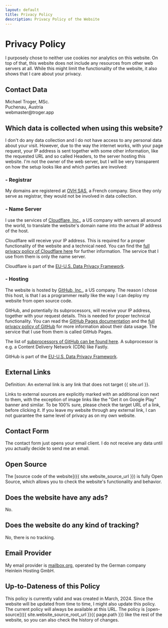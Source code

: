 ```yaml
---
layout: default
title: Privacy Policy
description: Privacy Policy of the Website
---
```

# Privacy Policy

I purposely chose to neither use cookies nor analytics on this website.
On top of that, this website does not include any resources from other web servers at all. 
While this might limit the functionality of the website, it also shows that I care about your privacy.

## Contact Data
Michael Troger, MSc.  
Puchenau, Austria  
&#119;&#101;&#98;&#109;&#97;&#115;&#116;&#101;&#114;&#64;&#116;&#114;&#111;&#103;&#101;&#114;&#46;&#97;&#112;&#112;
  
## Which data is collected when using this website?
I don't do any data collection and I do not have access to any personal data about your visit. 
However, due to the way the internet works, with your page request, your IP address is sent together with some other information, like the requested URL and so called Headers, to the server hosting this website.
I'm not the owner of the web server, but I will be very transparent on how the setup looks like and which parties are involved:

### - Registrar
My domains are registered at [OVH SAS](https://www.ovhcloud.com), a French company.
Since they only serve as registrar, they would not be involved in data collection.

### - Name Server
I use the services of [Cloudflare, Inc.](https://www.cloudflare.com), a US company with servers all around the world,
to translate the website's domain name into the actual IP address of the host.

Cloudflare will receive your IP address. This is required for a proper functionality of the website and a technical need.
You can find the [full privacy policy of Cloudflare here](https://www.cloudflare.com/privacypolicy/) for further information.
The service that I use from them is only the name server.

Cloudflare is part of the [EU-U.S. Data Privacy Framework](https://www.dataprivacyframework.gov).

### - Hosting
The website is hosted by [GitHub, Inc.](https://github.com), a US company.
The reason I chose this host, is that I as a programmer really like the way I can deploy my website from open source code.

GitHub, and potentially its subprocessors, will receive your IP address, together with your request details. This is needed for proper technical functionality.
You can read the [GitHub Pages documentation](https://docs.github.com/en/pages/getting-started-with-github-pages/about-github-pages#data-collection)
and the [full privacy policy of GitHub](https://docs.github.com/en/site-policy/privacy-policies/github-general-privacy-statement)
for more information about their data usage. 
The service that I use from them is called GitHub Pages.

The list of [subprocessors of GitHub can be found here](https://docs.github.com/en/site-policy/privacy-policies/github-subprocessors). A subprocessor is e.g. a Content Delivery Network (CDN) like Fastly.

GitHub is part of the [EU-U.S. Data Privacy Framework](https://www.dataprivacyframework.gov).

## External Links
Definition: An external link is any link that does not target {{ site.url }}.

Links to external sources are explicitly marked with an additional icon next to them,
with the exception of image links like the "Get it on Google Play" banner and similar.
To be 100% sure, please check the target URL of a link, before clicking it.
If you leave my website through any external link, I can not guarantee the same level of privacy as on my own website.

## Contact Form
The contact form just opens your email client. I do not receive any data until you actually decide to send me an email.

## Open Source
The [source code of the website]({{ site.website_source_url }}) is fully Open Source, which allows you to check the website's functionality and behavior.

## Does the website have any ads?
No.

## Does the website do any kind of tracking?
No, there is no tracking.

## Email Provider
My email provider is [mailbox.org](https://mailbox.org), operated by the German company Heinlein Hosting GmbH.

## Up-to-Dateness of this Policy
This policy is currently valid and was created in March, 2024. Since the website will be updated from time to time, I might also update this policy.
The current policy will always be available at this URL. The policy is [open-source]({{ site.website_source_root_url }}{{ page.path }}) like the rest of the website, so you can also check the history of changes.
